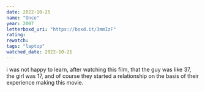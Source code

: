 ```yaml
---
date: 2022-10-25
name: "Once"
year: 2007
letterboxd_uri: "https://boxd.it/3mmIzF"
rating: 
rewatch: 
tags: "laptop"
watched_date: 2022-10-21
---
```


i was not happy to learn, after watching this film, that the guy was like 37, the girl was 17, and of course they started a relationship on the basis of their experience making this movie.
